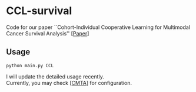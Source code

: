 # CCL-survival

Code for our paper ``Cohort-Individual Cooperative Learning for Multimodal Cancer Survival Analysis'' [[Paper](https://ieeexplore.ieee.org/document/10669115)]

## Usage

```
python main.py CCL
```


I will update the detailed usage recently.  
Currently, you may check [[CMTA](https://github.com/FT-ZHOU-ZZZ/CMTA)] for configuration.
